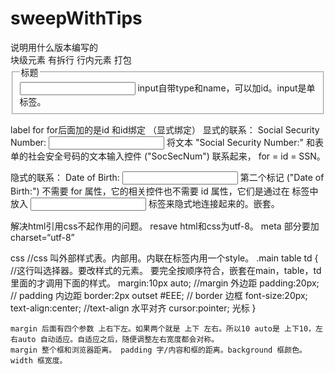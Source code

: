 # sweepWithTips

<!DOCTYPE html> 说明用什么版本编写的
<div> 块级元素 有拆行
<span> 行内元素
<table> 
打包 <fieldset>
        <legend>标题</legend>
        <input> input自带type和name，可以加id。input是单标签。
     </fieldset>
     
label for for后面加的是id 和id绑定 （显式绑定）
显式的联系：
<label for="SSN">Social Security Number:</label>
<input type="text" name="SocSecNum" id="SSn" />
将文本 "Social Security Number:" 和表单的社会安全号码的文本输入控件 ("SocSecNum") 联系起来， for = id = SSN。

隐式的联系：
<label>Date of Birth: <input type="text" name="DofB" /></label>
第二个标记 ("Date of Birth:") 不需要 for 属性，它的相关控件也不需要 id 属性，它们是通过在 <label> 标签中放入 <input> 标签来隐式地连接起来的。嵌套。


解决html引用css不起作用的问题。
  resave html和css为utf-8。
  meta 部分要加 charset=“utf-8”
  
  
css  //css 叫外部样式表。内部用<style></style>。内联在标签内用一个style。
.main table td {  //这行叫选择器。要改样式的元素。 要完全按顺序符合，嵌套在main，table，td里面的才调用下面的样式。
            margin:10px auto;  //margin 外边距
            padding:20px; // padding 内边距
            border:2px outset #EEE; // border 边框
            font-size:20px;
            text-align:center; //text-align 水平对齐
            cursor:pointer; 光标
        }
	
	margin 后面有四个参数 上右下左。如果两个就是 上下 左右。所以10 auto是 上下10，左右auto 自动适应。自适应之后，随便调整左右宽度都会对称。
	margin 整个框和浏览器距离。 padding 字/内容和框的距离。background 框颜色。width 框宽度。
